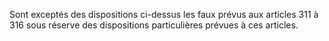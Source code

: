 Sont exceptés des dispositions ci-dessus les faux prévus aux articles 311 à 316 sous réserve des dispositions particulières prévues à ces articles.